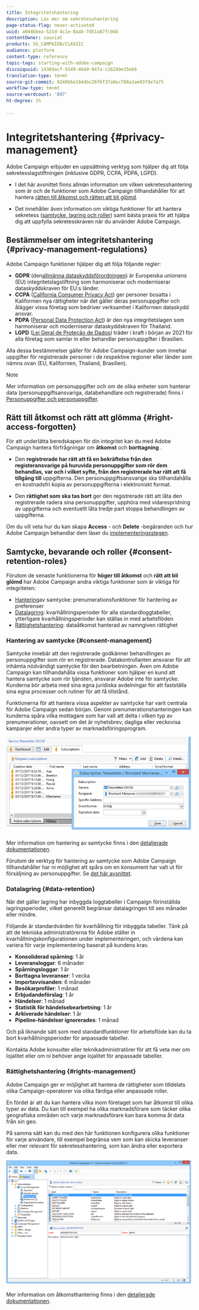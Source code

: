 ```yaml
---
title: Integritetshantering
description: Läs mer om sekretesshantering
page-status-flag: never-activated
uuid: a044bbea-521d-4c1e-8aab-7d51a87fc94b
contentOwner: sauviat
products: SG_CAMPAIGN/CLASSIC
audience: platform
content-type: reference
topic-tags: starting-with-adobe-campaign
discoiquuid: 14369acf-9149-4649-947a-c16289e35eb6
translation-type: tm+mt
source-git-commit: 9240b6e194dbc26fbf37a9ecf88a1ae03f9e7a75
workflow-type: tm+mt
source-wordcount: '897'
ht-degree: 1%

---
```



# Integritetshantering {#privacy-management}

Adobe Campaign erbjuder en uppsättning verktyg som hjälper dig att följa sekretesslagstiftningen (inklusive GDPR, CCPA, PDPA, LGPD).

* I det här avsnittet finns allmän information om vilken sekretesshantering som är och de funktioner som Adobe Campaign tillhandahåller för att hantera [rätten till åtkomst och rätten att bli glömd](#right-access-forgotten).

* Det innehåller även information om viktiga funktioner för att hantera sekretess ([samtycke, lagring och roller](#consent-retention-roles)) samt bästa praxis för att hjälpa dig att uppfylla sekretesskraven när du använder Adobe Campaign.

## Bestämmelser om integritetshantering {#privacy-management-regulations}

Adobe Campaign funktioner hjälper dig att följa följande regler:

* **GDPR** (den[allmänna dataskyddsförordningen](https://ec.europa.eu/info/law/law-topic/data-protection/reform/what-does-general-data-protection-regulation-gdpr-govern_en)) är Europeiska unionens (EU) integritetslagstiftning som harmoniserar och moderniserar dataskyddskraven för EU:s länder.
* **CCPA** ([California Consumer Privacy Act](https://leginfo.legislature.ca.gov/faces/codes_displayText.xhtml?lawCode=CIV&amp;division=3.&amp;title=1.81.5.&amp;part=4.&amp;kapitel=&amp;artikel=)) ger personer bosatta i Kalifornien nya rättigheter när det gäller deras personuppgifter och ålägger vissa företag som bedriver verksamhet i Kalifornien dataskydd ansvar.
* **PDPA** ([Personal Data Protection Act](https://secureprivacy.ai/thailand-pdpa-summary-what-businesses-need-to-know/)) är den nya integritetslagen som harmoniserar och moderniserar dataskyddskraven för Thailand.
* **LGPD** ([Lei Geral de Proteção de Dados](https://iapp.org/media/pdf/resource_center/Brazilian_General_Data_Protection_Law.pdf)) träder i kraft i början av 2021 för alla företag som samlar in eller behandlar personuppgifter i Brasilien.

Alla dessa bestämmelser gäller för Adobe Campaign-kunder som innehar uppgifter för registrerade personer i de respektive regioner eller länder som nämns ovan (EU, Kalifornien, Thailand, Brasilien).

<!--Several Privacy capabilities are available in Adobe Campaign, including consent management, data retention settings, and rights management. See [Consent, Retention and Roles](#consent-retention-roles). In addition to this, Adobe Campaign helps facilitate your readiness as Data Controller for certain Privacy requests. See [Right to Access and Right to be Forgotten](#right-access-forgotten).-->

>[!NOTE]
>
>Mer information om personuppgifter och om de olika enheter som hanterar data (personuppgiftsansvariga, databehandlare och registrerade) finns i [Personuppgifter och personuppgifter](../../platform/using/privacy-and-recommendations.md#personal-data).

## Rätt till åtkomst och rätt att glömma {#right-access-forgotten}

För att underlätta beredskapen för din integritet kan du med Adobe Campaign hantera förfrågningar om **åtkomst** och **borttagning** .

* Den **registrerade har rätt att få en bekräftelse från den registeransvarige på huruvida personuppgifter som rör dem behandlas, var och i vilket syfte, från den registrerade har rätt att få tillgång till** uppgifterna. Den personuppgiftsansvarige ska tillhandahålla en kostnadsfri kopia av personuppgifterna i elektroniskt format.

* Den **rättighet som ska tas bort** ger den registrerade rätt att låta den registrerade radera sina personuppgifter, upphöra med vidarespridning av uppgifterna och eventuellt låta tredje part stoppa behandlingen av uppgifterna.

Om du vill veta hur du kan skapa **Access** - och **Delete** -begäranden och hur Adobe Campaign behandlar dem läser du [implementeringsstegen](../../platform/using/privacy-requests.md).

<!--Tutorials on Privacy management in Campaign Standard are also available [here](https://docs.adobe.com/content/help/en/campaign-standard-learn/tutorials/privacy/privacy-overview.html).
https://experienceleague.corp.adobe.com/docs/campaign-standard-learn/tutorials/privacy/privacy-overview.html?lang=en-->

## Samtycke, bevarande och roller {#consent-retention-roles}

Förutom de senaste funktionerna för **höger till åtkomst** och **rätt att bli glömd** har Adobe Campaign andra viktiga funktioner som är viktiga för integriteten:

* [Hantering](#consent-management)av samtycke: prenumerationsfunktioner för hantering av preferenser
* [Datalagring](#data-retention): kvarhållningsperioder för alla standardloggtabeller, ytterligare kvarhållningsperioder kan ställas in med arbetsflöden
* [Rättighetshantering](#rights-management): dataåtkomst hanterad av namngiven rättighet

### Hantering av samtycke {#consent-management}

Samtycke innebär att den registrerade godkänner behandlingen av personuppgifter som rör en registrerade. Datakontrollanten ansvarar för att inhämta nödvändigt samtycke för den bearbetningen. Även om Adobe Campaign kan tillhandahålla vissa funktioner som hjälper en kund att hantera samtycke som rör tjänsten, ansvarar Adobe inte för samtycke. Kunderna bör arbeta med sina egna juridiska avdelningar för att fastställa sina egna processer och rutiner för att få tillstånd.

Funktionerna för att hantera vissa aspekter av samtycke har varit centrala för Adobe Campaign sedan början. Genom prenumerationshanteringen kan kunderna spåra vilka mottagare som har valt att delta i vilken typ av prenumerationer, oavsett om det är nyhetsbrev, dagliga eller veckovisa kampanjer eller andra typer av marknadsföringsprogram.

![](assets/privacy-consent-management.png)

Mer information om hantering av samtycke finns i den [detaljerade dokumentationen](../../delivery/using/managing-subscriptions.md).

Förutom de verktyg för hantering av samtycke som Adobe Campaign tillhandahåller har ni möjlighet att spåra om en konsument har valt ut för försäljning av personuppgifter. Se [det här avsnittet](../../platform/using/privacy-requests.md##sale-of-personal-information-ccpa).

### Datalagring {#data-retention}

När det gäller lagring har inbyggda loggtabeller i Campaign förinställda lagringsperioder, vilket generellt begränsar datalagringen till sex månader eller mindre.

Följande är standardvärden för kvarhållning för inbyggda tabeller. Tänk på att de tekniska administratörerna för Adobe ställer in kvarhållningskonfigurationen under implementeringen, och värdena kan variera för varje implementering baserat på kundens krav.

* **Konsoliderad spårning**: 1 år
* **Leveransloggar**: 6 månader
* **Spårningsloggar**: 1 år
* **Borttagna leveranser**: 1 vecka
* **Importavvisanden**: 6 månader
* **Besökarprofiler**: 1 månad
* **Erbjudandeförslag**: 1 år
* **Händelser**: 1 månad
* **Statistik för händelsebearbetning**: 1 år
* **Arkiverade händelser**: 1 år
* **Pipeline-händelser ignorerades**: 1 månad

Och på liknande sätt som med standardfunktioner för arbetsflöde kan du ta bort kvarhållningsperioder för anpassade tabeller.

Kontakta Adobe konsulter eller teknikadministratörer för att få veta mer om lojalitet eller om ni behöver ange lojalitet för anpassade tabeller.

### Rättighetshantering {#rights-management}

Adobe Campaign ger er möjlighet att hantera de rättigheter som tilldelats olika Campaign-operatorer via olika färdiga eller anpassade roller.

En fördel är att du kan hantera vilka inom företaget som har åtkomst till olika typer av data. Du kan till exempel ha olika marknadsförare som täcker olika geografiska områden och varje marknadsförare kan bara komma åt data från sin geo.

På samma sätt kan du med den här funktionen konfigurera olika funktioner för varje användare, till exempel begränsa vem som kan skicka leveranser eller mer relevant för sekretesshantering, som kan ändra eller exportera data.

![](assets/privacy-user-management.png)

Mer information om åtkomsthantering finns i den [detaljerade dokumentationen](../../platform/using/access-management.md).